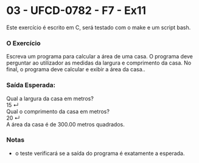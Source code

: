 # 03 - UFCD-0782 - F7 - Ex11
Este exercício é escrito em C, será testado com o make e um script bash.

### O Exercício
Escreva um programa para calcular a área de uma casa. O programa deve perguntar ao
utilizador as medidas da largura e comprimento da casa. No final, o programa deve calcular
e exibir a área da casa..

### Saída Esperada:
Qual a largura da casa em metros?  
15 ↵  
Qual o comprimento da casa em metros?  
20 ↵  
A área da casa é de 300.00 metros quadrados.  
 
### Notas
- o teste verificará se a saída do programa é exatamente a esperada.  

